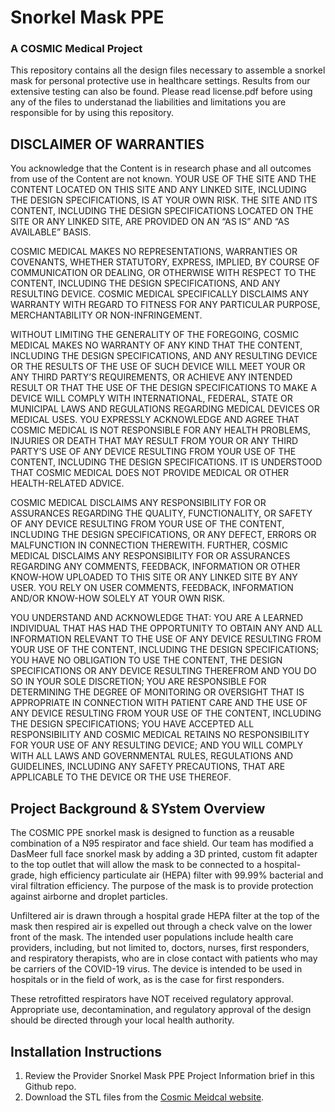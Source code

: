 # Snorkel Mask PPE
### A COSMIC Medical Project

This repository contains all the design files necessary to assemble a snorkel mask for personal protective use in healthcare settings. Results from our extensive testing can also be found. Please read license.pdf before using any of the files to understanad the liabilities and limitations you are responsible for by using this repository.

## DISCLAIMER OF WARRANTIES

You acknowledge that the Content is in research phase and all outcomes from use of the Content are not known. YOUR USE OF THE SITE AND THE CONTENT LOCATED ON THIS SITE AND ANY LINKED SITE, INCLUDING THE DESIGN SPECIFICATIONS, IS AT YOUR OWN RISK. THE SITE AND ITS CONTENT, INCLUDING THE DESIGN SPECIFICATIONS LOCATED ON THE SITE OR ANY LINKED SITE, ARE PROVIDED ON AN “AS IS” AND “AS AVAILABLE” BASIS.



COSMIC MEDICAL MAKES NO REPRESENTATIONS, WARRANTIES OR COVENANTS, WHETHER STATUTORY, EXPRESS, IMPLIED, BY COURSE OF COMMUNICATION OR DEALING, OR OTHERWISE WITH RESPECT TO THE CONTENT, INCLUDING THE DESIGN SPECIFICATIONS, AND ANY RESULTING DEVICE. COSMIC MEDICAL SPECIFICALLY DISCLAIMS ANY WARRANTY WITH REGARD TO FITNESS FOR ANY PARTICULAR PURPOSE, MERCHANTABILITY OR NON-INFRINGEMENT. 



WITHOUT LIMITING THE GENERALITY OF THE FOREGOING, COSMIC MEDICAL MAKES NO WARRANTY OF ANY KIND THAT THE CONTENT, INCLUDING THE DESIGN SPECIFICATIONS, AND ANY RESULTING DEVICE OR THE RESULTS OF THE USE OF SUCH DEVICE WILL MEET YOUR OR ANY THIRD PARTY’S REQUIREMENTS, OR ACHIEVE ANY INTENDED RESULT OR THAT THE USE OF THE DESIGN SPECIFICATIONS TO MAKE A DEVICE WILL COMPLY WITH INTERNATIONAL, FEDERAL, STATE OR MUNICIPAL LAWS AND REGULATIONS REGARDING MEDICAL DEVICES OR MEDICAL USES. YOU EXPRESSLY ACKNOWLEDGE AND AGREE THAT COSMIC MEDICAL IS NOT RESPONSIBLE FOR ANY HEALTH PROBLEMS, INJURIES OR DEATH THAT MAY RESULT FROM YOUR OR ANY THIRD PARTY’S USE OF ANY DEVICE RESULTING FROM YOUR USE OF THE CONTENT, INCLUDING THE DESIGN SPECIFICATIONS. IT IS UNDERSTOOD THAT COSMIC MEDICAL DOES NOT PROVIDE MEDICAL OR OTHER HEALTH-RELATED ADVICE.



COSMIC MEDICAL DISCLAIMS ANY RESPONSIBILITY FOR OR ASSURANCES REGARDING THE QUALITY, FUNCTIONALITY, OR SAFETY OF ANY DEVICE RESULTING FROM YOUR USE OF THE CONTENT, INCLUDING THE DESIGN SPECIFICATIONS, OR ANY DEFECT, ERRORS OR MALFUNCTION IN CONNECTION THEREWITH. FURTHER, COSMIC MEDICAL DISCLAIMS ANY RESPONSIBILITY FOR OR ASSURANCES REGARDING ANY COMMENTS, FEEDBACK, INFORMATION OR OTHER KNOW-HOW UPLOADED TO THIS SITE OR ANY LINKED SITE BY ANY USER. YOU RELY ON USER COMMENTS, FEEDBACK, INFORMATION AND/OR KNOW-HOW SOLELY AT YOUR OWN RISK.



YOU UNDERSTAND AND ACKNOWLEDGE THAT: YOU ARE A LEARNED INDIVIDUAL THAT HAS HAD THE OPPORTUNITY TO OBTAIN ANY AND ALL INFORMATION RELEVANT TO THE USE OF ANY DEVICE RESULTING FROM YOUR USE OF THE CONTENT, INCLUDING THE DESIGN SPECIFICATIONS; YOU HAVE NO OBLIGATION TO USE THE CONTENT, THE DESIGN SPECIFICATIONS OR ANY DEVICE RESULTING THEREFROM AND YOU DO SO IN YOUR SOLE DISCRETION; YOU ARE RESPONSIBLE FOR DETERMINING THE DEGREE OF MONITORING OR OVERSIGHT THAT IS APPROPRIATE IN CONNECTION WITH PATIENT CARE AND THE USE OF ANY DEVICE RESULTING FROM YOUR USE OF THE CONTENT, INCLUDING THE DESIGN SPECIFICATIONS; YOU HAVE ACCEPTED ALL RESPONSIBILITY AND COSMIC MEDICAL RETAINS NO RESPONSIBILITY FOR YOUR USE OF ANY RESULTING DEVICE; AND YOU WILL COMPLY WITH ALL LAWS AND GOVERNMENTAL RULES, REGULATIONS AND GUIDELINES, INCLUDING ANY SAFETY PRECAUTIONS, THAT ARE APPLICABLE TO THE DEVICE OR THE USE THEREOF.

## Project Background & SYstem Overview

The COSMIC PPE snorkel mask is designed to function as a reusable combination of a N95 respirator and face shield. Our team has modified a DasMeer full face snorkel mask by adding a 3D printed, custom fit adapter to the top outlet that will allow the mask to be connected to a hospital-grade, high efficiency particulate air (HEPA) filter with 99.99% bacterial and viral filtration efficiency. The purpose of the mask is to provide protection against airborne and droplet particles.

Unfiltered air is drawn through a hospital grade HEPA filter at the top of the mask then respired air is expelled out through a check valve on the lower front of the mask. The intended user populations include health care providers, including, but not limited to, doctors, nurses, first responders, and respiratory therapists, who are in close contact with patients who may be carriers of the COVID-19 virus. The device is intended to be used in hospitals or in the field of work, as is the case for first responders.

These retrofitted respirators have NOT received regulatory approval. Appropriate use, decontamination, and regulatory approval of the design should be directed through your local health authority.

## Installation Instructions

1. Review the Provider Snorkel Mask PPE Project Information brief in this Github repo.
2. Download the STL files from the [Cosmic Meidcal website](https://cosmicmedical.ca/sm-1913-warnings-disclaimers).
